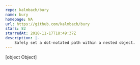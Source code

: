 ```yaml
---
repo: kalmbach/bury
name: bury
homepage: NA
url: https://github.com/kalmbach/bury
stars: 82
starredAt: 2018-11-17T18:49:37Z
description: |-
    Safely set a dot-notated path within a nested object.
---
```


[object Object]

